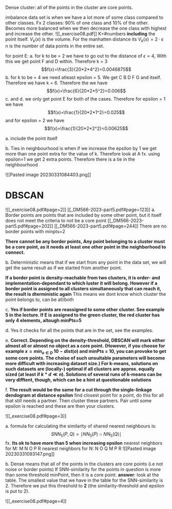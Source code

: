 Dense cluster: all of the points in the cluster are core points.

imbalance data set is when we have a lot more of some class compared to other classes. Fx 2 classes: 90% of one class and 10% of the other.
Becomes more balanced when we then decrease the one class with highest and increase the other.
![[_exercise08.pdf]]
K=#numbers **including** the point itself.
$V_{k}(x)$ is the volume. For the manhatten distance its $V_{k}(x)=2\cdot\epsilon$
n is the number of data points in the entire set.

for point E:
a. for k to be = 2 we have to go out to the distance of $\epsilon=4$, With this we get point F and D within. Therefore k = 3 $$f(x)=\frac{3}{20*2*4^2}=0.0046875$$
b. for k to be = 4 we need atleast epsilon = 5. We get C B D F G and itself. Therefore we have k = 6. Therefore the we have $$f(x)=\frac{6}{20*2*5^2}=0.006$$
c. and d. we only get point E for both of the cases. Therefore for epsilon = 1 we have
$$f(x)=\frac{1}{20*2*1^2}=0.025$$
and for epsilon = 2 we have
$$f(x)=\frac{1}{20*2*2^2}=0.00625$$

a. 
include the point itself

b.
Ties in neighbourhood is when if we increase the epsilon by 1 we get more than one point extra for the value of k. Therefore look at A fx. using epsilon=1 we get 2 extra points. Therefore there is a tie in the neighbourhood

![[Pasted image 20230331084403.png]]

# DBSCAN
![[_exercise08.pdf#page=2]]
[[_DM566-2023-part5.pdf#page=123]]
a. Border points are points that are included by some other point, but it itself does not meet the criteria to not be a core point
[[_DM566-2023-part5.pdf#page=202]]
[[_DM566-2023-part5.pdf#page=244]]
There are no border points with minpts=2

**There cannot be any border points, Any point belonging to a cluster must be a core point, as it needs at least one other point in the neighborhood to connect.**


b. Deterministic means that if we start from any point in the data set, we will get the same result as if we started from another point.

**If a border point is density-reachable from two clusters, it is order- and implementation-dependant to which luster it will belong. However if a border point is assigned to all clusters simultaneously that can reach it, the result is dterministic again** This means we dont know which cluster the point belongs to, can be all/both

c. **Yes if border points are reassigned to some other cluster. See example 5 in the lecture. If E is assigned to the green cluster, the red cluster has only 4 elements, altough minPts=5**


d. Yes it checks for all the points that are in the set, see the examples.

e.  **Correct. Depending on the density-threshold, DBSCAN will mark either almost all or almost no object as a core point. (However, if you choose for example $x = min_{o\in D}\ 10-dist(o$) and minPts = 10, you can provoke to get some core points. The choise of such unsuitable parameters will become more difficult with increasing dataset size.)
For k-means, solutions on such datasets are (locally-) optimal if all clusters are approx. equally sized (at least if $k*d\ll n$). Solutions of several runs of k-means can be very difftent, though, which can be a hint at questionable solutions**

f. **The result would be the same for a cut through the single-linkage dendogram at distance epsilon**
find closest point for a point, do this for all that still needs a partner. Then cluster these partners. Pair until some epsilon is reached and these are then your clusters.






![[_exercise08.pdf#page=3]]

a.
formula for calculating the similarity of shared nearest neighbours is:
$$SNN_{5}(P,Q)=\mid NN_{5}(P)\cap NN_{5}(Q)\mid$$
fx. 
**Its ok to have more than 5 when increasing epsilon**
nearest neighbors for M: M N O P R
nearest neighbors for N: N O Q M P R
![[Pasted image 20230331093147.png]]

b.
Dense means that all of the points in the clusters are core points (i.e not noise or border points)
If SNN-similarity for the points in question is more than some threshold minPoint, then it is a core point.
**answer**: look at the table. The smallest value that we have in the table for the SNN-similarity is 2. Therefore we put this threshold to **2** (the similarity-threshold and epsilon is put to 2).


![[_exercise08.pdf#page=4]]
